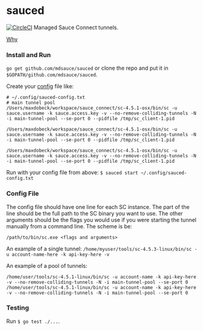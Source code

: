 # sauced
[![CircleCI](https://circleci.com/gh/mdsauce/sauced/tree/master.svg?style=svg)](https://circleci.com/gh/mdsauce/sauced/tree/master)
Managed Sauce Connect tunnels.

[Why](why.md)

### Install and Run
`go get github.com/mdsauce/sauced` or clone the repo and put it in `$GOPATH/github.com/mdsauce/sauced`.

Create your [config](https://github.com/mdsauce/sauced#config-file) file like:

```
# ~/.config/sauced-config.txt
# main tunnel pool
/Users/maxdobeck/workspace/sauce_connect/sc-4.5.1-osx/bin/sc -u sauce.username -k sauce.access.key -v --no-remove-colliding-tunnels -N -i main-tunnel-pool --se-port 0 --pidfile /tmp/sc_client-1.pid 

/Users/maxdobeck/workspace/sauce_connect/sc-4.5.1-osx/bin/sc -u sauce.username -k sauce.access.key -v --no-remove-colliding-tunnels -N -i main-tunnel-pool --se-port 0 --pidfile /tmp/sc_client-1.pid 

/Users/maxdobeck/workspace/sauce_connect/sc-4.5.1-osx/bin/sc -u sauce.username -k sauce.access.key -v --no-remove-colliding-tunnels -N -i main-tunnel-pool --se-port 0 --pidfile /tmp/sc_client-1.pid 
```

Run with your config file from above: `$ sauced start ~/.config/sauced-config.txt`

### Config File
The config file should have one line for each SC instance.  The part of the line should be the full path to the SC binary you want to use.  The other arguments should be the flags you would use if you were starting the tunnel manually from a command line.  The scheme is be:

```
/path/to/bin/sc.exe <flags and arguments>
```

An example of a single tunnel:
`/home/myuser/tools/sc-4.5.3-linux/bin/sc -u account-name-here -k api-key-here -v`


An example of a pool of tunnels:

```
/home/user/tools/sc-4.5.1-linux/bin/sc -u account-name -k api-key-here -v --no-remove-colliding-tunnels -N -i main-tunnel-pool --se-port 0 
/home/user/tools/sc-4.5.1-linux/bin/sc -u account-name -k api-key-here -v --no-remove-colliding-tunnels -N -i main-tunnel-pool --se-port 0 
```

### Testing
Run `$ go test ./...`.
